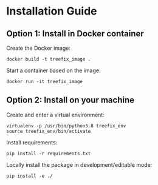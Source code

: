 # Installation Guide

## Option 1: Install in Docker container

Create the Docker image:

```
docker build -t treefix_image .
```

Start a container based on the image:

```
docker run -it treefix_image
```


## Option 2: Install on your machine

Create and enter a virtual environment:

```
virtualenv -p /usr/bin/python3.8 treefix_env
source treefix_env/bin/activate
```

Install requirements:

```
pip install -r requirements.txt
```

Locally install the package in development/editable mode:

```
pip install -e ./
```
